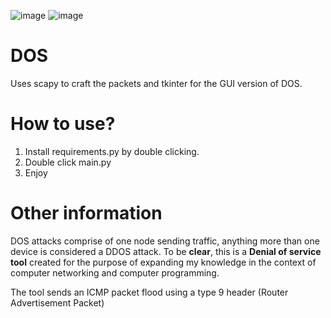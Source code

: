 ![image](https://github.com/user-attachments/assets/84e7d489-7b5a-4199-b9ac-3f3bfa2bfd6d)
![image](https://github.com/user-attachments/assets/40c13a5d-2b2d-4059-9e28-d008ab4cae57)






# DOS
Uses scapy to craft the packets and tkinter for the GUI version of DOS. 

# How to use? 
1. Install requirements.py by double clicking.
2. Double click main.py
3. Enjoy

# Other information
DOS attacks comprise of one node sending traffic, anything more than one device is considered a DDOS attack. 
To be **clear**, this is a **Denial of service tool** created for the purpose of expanding my knowledge in the context of computer networking and computer programming. 

The tool sends an ICMP packet flood using a type 9 header (Router Advertisement Packet)
